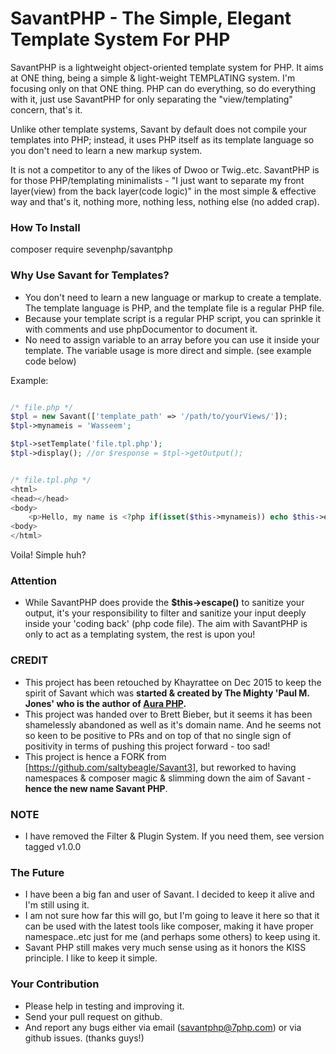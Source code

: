 SavantPHP - The Simple, Elegant Template System For PHP
=======================================================

SavantPHP is a lightweight object-oriented template system for PHP. It aims at ONE thing, being a simple & light-weight TEMPLATING system. I'm focusing only on that ONE thing. PHP can do everything, so do everything with it, just use SavantPHP for only separating the "view/templating" concern, that's it.

Unlike other template systems, Savant by default does not compile your templates into PHP; instead, it uses PHP itself as its template language so you don't need to learn a new markup system.

It is not a competitor to any of the likes of Dwoo or Twig..etc. SavantPHP is for those PHP/templating minimalists - "I just want to separate my front layer(view) from the back layer(code logic)" in the most simple & effective way and that's it, nothing more, nothing less, nothing else (no added crap).

### How To Install

composer require sevenphp/savantphp

### Why Use Savant for Templates?


- You don't need to learn a new language or markup to create a template. The template language is PHP, and the template file is a regular PHP file.
- Because your template script is a regular PHP script, you can sprinkle it with comments and use phpDocumentor to document it.
- No need to assign variable to an array before you can use it inside your template. The variable usage is more direct and simple. (see example code below)

Example:

```php

/* file.php */
$tpl = new Savant(['template_path' => '/path/to/yourViews/']);
$tpl->mynameis = 'Wasseem';

$tpl->setTemplate('file.tpl.php');
$tpl->display(); //or $response = $tpl->getOutput();

```

```php

/* file.tpl.php */
<html>
<head></head>
<body>
    <p>Hello, my name is <?php if(isset($this->mynameis)) echo $this->escape($this->mynameis) ?></p>
<body>
</html>

```

Voila! Simple huh?

### Attention

- While SavantPHP does provide the **$this->escape()** to sanitize your output, it's your responsibility to filter and sanitize your input deeply inside your 'coding back' (php code file). The aim with SavantPHP is only to act as a templating system, the rest is upon you!

### CREDIT

- This project has been retouched by Khayrattee on Dec 2015 to keep the spirit of Savant which was **started & created by The Mighty 'Paul M. Jones' who is the author of [Aura PHP](https://github.com/auraphp).**
- This project was handed over to Brett Bieber, but it seems it has been shamelessly abandoned as well as it's domain name. And he seems not so keen to be positive to PRs and on top of that no single sign of positivity in terms of pushing this project forward - too sad!
- This project is hence a FORK from [https://github.com/saltybeagle/Savant3], but reworked to having namespaces & composer magic & slimming down the aim of Savant - **hence the new name Savant PHP**.

### NOTE

- I have removed the Filter & Plugin System. If you need them, see version tagged v1.0.0

### The Future

- I have been a big fan and user of Savant. I decided to keep it alive and I'm still using it.
- I am not sure how far this will go, but I'm going to leave it here so that it can be used with the latest tools like composer, making it have proper namespace..etc just for me (and perhaps some others) to keep using it.
- Savant PHP still makes very much sense using as it honors the KISS principle. I like to keep it simple.

### Your Contribution

- Please help in testing and improving it.
- Send your pull request on github.
- And report any bugs either via email (savantphp@7php.com) or via github issues.
(thanks guys!)
